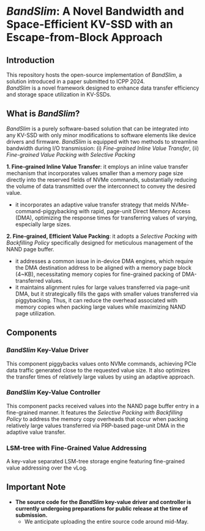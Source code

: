 # _BandSlim_: A Novel Bandwidth and Space-Efficient KV-SSD with an Escape-from-Block Approach
<!--[![DOI](https://zenodo.org/badge/701288709.svg)](https://zenodo.org/doi/10.5281/zenodo.10672947) [![SWH](https://archive.softwareheritage.org/badge/origin/https://github.com/lass-lab/DeepVM/)](https://archive.softwareheritage.org/browse/origin/?origin_url=https://github.com/lass-lab/DeepVM) [![SWH](https://archive.softwareheritage.org/badge/swh:1:dir:561f421fa40bdc4fdb1f9f0c63b8f93e73886717/)](https://archive.softwareheritage.org/swh:1:dir:561f421fa40bdc4fdb1f9f0c63b8f93e73886717;origin=https://github.com/lass-lab/DeepVM;visit=swh:1:snp:1c3553a75d1f6d2d8a3dc6392c0f418747bf3fa5;anchor=swh:1:rev:b7c1bce36ec625dd8847ce111d36bc456718d980)-->
## Introduction

This repository hosts the open-source implementation of _BandSlim_, a solution introduced in a paper submitted to ICPP 2024. </br>
_BandSlim_ is a novel framework designed to enhance data transfer efficiency and storage space utilization in KV-SSDs. </br>

## What is _BandSlim_?

_BandSlim_ is a purely software-based solution that can be integrated into any KV-SSD with only minor modifications to software elements like device drivers and firmware. _BandSlim_ is equipped with two methods to streamline bandwidth during I/O transmission: (i) _Fine-grained Inline Value Transfer_, (ii) _Fine-grained Value Packing with Selective Packing_

**1. Fine-grained Inline Value Transfer**: it employs an inline value transfer mechanism that incorporates values smaller than a memory page size directly into the reserved fields of NVMe commands, substantially reducing the volume of data transmitted over the interconnect to convey the desired value. </br>
  - it incorporates an adaptive value transfer strategy that melds NVMe-command-piggybacking with rapid, page-unit Direct Memory Access (DMA), optimizing the response times for transferring values of varying, especially large sizes. </br>

**2. Fine-grained, Efficient Value Packing**: it adopts a _Selective Packing with Backfilling Policy_ specifically designed for meticulous management of the NAND page buffer. 
  - it addresses a common issue in in-device DMA engines, which require the DMA destination address to be aligned with a memory page block (4~KB), necessitating memory copies for fine-grained packing of DMA-transferred values.
  - it maintains alignment rules for large values transferred via page-unit DMA, but it strategically fills the gaps with smaller values transferred via piggybacking. Thus, it can reduce the overhead associated with memory copies when packing large values while maximizing NAND page utilization.

## Components

### _BandSlim_ Key-Value Driver

This component piggybacks values onto NVMe commands, achieving PCIe data traffic generated close to the requested value size. It also optimizes the transfer times of relatively large values by using an adaptive approach.

### _BandSlim_ Key-Value Controller

This component packs received values into the NAND page buffer entry in a fine-grained manner. It features the _Selective Packing with Backfilling Policy_ to address the memory copy overheads that occur when packing relatively large values transferred via PRP-based page-unit DMA in the adaptive value transfer.

### LSM-tree with Fine-Grained Value Addressing

A key-value separated LSM-tree storage engine featuring fine-grained value addressing over the vLog.

<!--
## Dataset

### Virtual Instance Data

The virtual instance data is in the following `json` format.

```json
{
    "instances": [
        {
            "name": "A",
            "ondemand_price": 0.75,
            "spot_price": 0.225,
            "network_bandwidth": 10.0,
            "flops": 100.0,
            "a": 0.14,
            "b": 14.5,
            "c": 13.5,
            "type": "G",
            "vCPU": 4
        },
    ],
    "available_vcpus": {
        "G": {
            "ondemand": 32,
            "spot": 128
        },
    }
}
```

`instances` include information about each instance, encompassing name, price, hardware specifications, and performance.
`available_vcpus` records the maximum number of each type of instance that can be used.

### Real Instance Data

The real instance data is divided into parts embedded in the code and those stored in `json`.
The part embedded in the code includes the parameters of the regression function and the $n_{sat}$ values based on network bandwidth.

```python3
a_values = {
    ...
}
b_values = {
    ...
}
c_values= {
    ...
}
table = {
    ...
}
```

The part stored in `json` format is similar to the virtual instance data.

```json
{
    "instances": [
        {
            "name": "g3s.xlarge",
            "type": "G",
            "ondemand_price": 0.75,
            "spot_price": 0.225,
            "vCPU": 4,
            "memory": 30.5,
            "network_bandwidth": 10,
            "flops": 100
        },
    ],
    "available_vcpus": {
        "G": {
            "ondemand": 32,
            "spot": 128
        },
    }
}
```

## Requirements

Download the necessary Python packages using the following command:

```bash
pip install -r requirements.txt
```

Additionally, you may need to download the necessary Linux packages for graph generation using the following command:

```bash
sudo apt update
sudo apt install texlive texlive-latex-extra texlive-fonts-recommended dvipng cm-super
```-->

## Important Note

<!-- - The provided software and algorithms are for research and educational purposes. Users should exercise caution and understand the limitations and requirements of each component.-->

- **The source code for the _BandSlim_ key-value driver and controller is currently undergoing preparations for public release at the time of submission.**
  - We anticipate uploading the entire source code around mid-May.

<!--## Repository Structure

The artifact consists of four main directories:

- `solution/`: Includes LP modeling and simulation programs, as well as the instance datasets used and dataset generation programs.
- `arch_sw/`: Contains example source codes for performing distributed learning specific to each architecture, to replicate the effectiveness experiments of DeepVM in the paper.
- `validation/`: Includes the training source code and usage instructions to replicate the overhead modeling experiments presented in the paper.
- `results/`: Contains all the source code required to generate the graphs presented in the paper using the result files.-->
